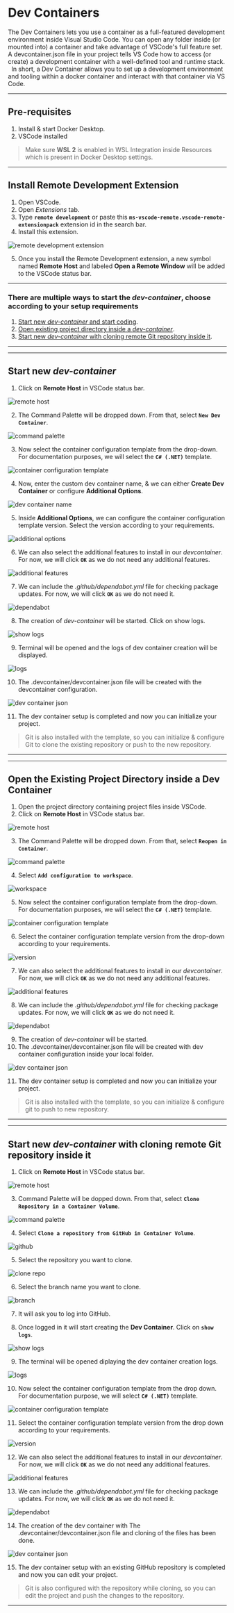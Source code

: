 # Dev Containers
The Dev Containers lets you use a container as a full-featured development environment inside Visual Studio Code. You can open any folder inside (or mounted into) a container and take advantage of VSCode's full feature set. A devcontainer.json file in your project tells VS Code how to access (or create) a development container with a well-defined tool and runtime stack.  
In short, a Dev Container allows you to set up a development environment and tooling within a docker container and interact with that container via VS Code.

---

## Pre-requisites
1. Install & start Docker Desktop.
2. VSCode installed

> Make sure **WSL 2** is enabled in WSL Integration inside Resources which is present in Docker Desktop settings.

---

## Install Remote Development Extension
1. Open VSCode.
2. Open *Extensions* tab.
3. Type **`remote development`** or paste this **`ms-vscode-remote.vscode-remote-extensionpack`** extension id in the search bar.
4. Install this extension.

![remote development extension](./images/extension.png)

5. Once you install the Remote Development extension, a new symbol named **Remote Host** and labeled **Open a Remote Window** will be added to the VSCode status bar.

---

### There are multiple ways to start the *dev-container*, choose according to your setup requirements
1. [Start new *dev-container* and start coding](#start-new-dev-container).
2. [Open existing project directory inside a *dev-container*](#open-the-existing-project-directory-inside-a-dev-container).
3. [Start new *dev-container* with cloning remote Git repository inside it](#start-new-dev-container-with-cloning-remote-git-repository-inside-it).

---
---

## Start new *dev-container*
1. Click on **Remote Host** in VSCode status bar.

![remote host](./images/vscode.png)

2. The Command Palette will be dropped down. From that, select **`New Dev Container`**.

![command palette](./images/command-palette.png)

3. Now select the container configuration template from the drop-down. For documentation purposes, we will select the **`C# (.NET)`** template.

![container configuration template](./images/template.png)


4. Now, enter the custom dev container name, & we can either **Create Dev Container** or configure **Additional Options**.

![dev container name](./images/dev-container-name.png)

5. Inside **Additional Options**, we can configure the container configuration template version. Select the version according to your requirements.

![additional options](./images/additional-options.png)

6. We can also select the additional features to install in our *devcontainer*. For now, we will click **`OK`** as we do not need any additional features.

![additional features](./images/additional-features.png)

7. We can include the *.github/dependabot.yml* file for checking package updates. For now, we will click **`OK`** as we do not need it.

![dependabot](./images/dependabot.png)

8. The creation of *dev-container* will be started. Click on show logs.

![show logs](./images/show-logs.png)

9. Terminal will be opened and the logs of dev container creation will be displayed.

![logs](./images/logs.png)

10. The .devcontainer/devcontainer.json file will be created with the devcontainer configuration.

![dev container json](./images/dev-container-json.png)

11. The dev container setup is completed and now you can initialize your project.

> Git is also installed with the template, so you can initialize & configure Git to clone the existing repository or push to the new repository.

---
---

## Open the Existing Project Directory inside a Dev Container

1. Open the project directory containing project files inside VSCode.
2. Click on **Remote Host** in VSCode status bar.

![remote host](./images/vscode-2.png)

3. The Command Palette will be dropped down. From that, select **`Reopen in Container`**.

![command palette](./images/command-palette-2.png)

4. Select **`Add configuration to workspace`**.

![workspace](./images/workspace.png)

5. Now select the container configuration template from the drop-down. For documentation purposes, we will select the **`C# (.NET)`** template.

![container configuration template](./images/template-2.png)

6. Select the container configuration template version from the drop-down according to your requirements.

![version](./images/version.png)

7. We can also select the additional features to install in our *devcontainer*. For now, we will click **`OK`** as we do not need any additional features.

![additional features](./images/additional-features-2.png)

8. We can include the *.github/dependabot.yml* file for checking package updates. For now, we will click **`OK`** as we do not need it.

![dependabot](./images/dependabot.png)

9. The creation of *dev-container* will be started.
10. The .devcontainer/devcontainer.json file will be created with dev container configuration inside your local folder.

![dev container json](./images/dev-container-json-2.png)

11. The dev container setup is completed and now you can initialize your project.

> Git is also installed with the template, so you can initialize & configure git to push to new repository.

---
---

## Start new *dev-container* with cloning remote Git repository inside it
1. Click on **Remote Host** in VSCode status bar.

![remote host](./images/vscode.png)

3. Command Palette will be dopped down. From that, select **`Clone Repository in a Container Volume`**.

![command palette](./images/command-palette-3.png)

4. Select **`Clone a repository from GitHub in Container Volume`**.

![github](./images/github.png)

5. Select the repository you want to clone.

![clone repo](./images/clone-repo.png)

6. Select the branch name you want to clone.

![branch](./images/branch.png)

7. It will ask you to log into GitHub.

8. Once logged in it will start creating the **Dev Container**. Click on **`show logs`**.

![show logs](./images/show-logs-2.png)

9. The terminal will be opened diplaying the dev container creation logs.

![logs](./images/logs-2.png)

10. Now select the container configuration template from the drop down. For documentation purpose, we will select **`C# (.NET)`** template.

![container configuration template](./images/template-3.png)

11. Select the container configuration template version from the drop down according to your requirements.

![version](./images/version-2.png)

12. We can also select the additional features to install in our *devcontainer*. For now, we will click **`OK`** as we do not need any additional features.

![additional features](./images/additional-features-3.png)

13. We can include the *.github/dependabot.yml* file for checking package updates. For now, we will click **`OK`** as we do not need it.

![dependabot](./images/dependabot-2.png)

14. The creation of the dev container with The .devcontainer/devcontainer.json file and cloning of the files has been done.

![dev container json](./images/dev-container-json-3.png)

15. The dev container setup with an existing GitHub repository is completed and now you can edit your project.

> Git is also configured with the repository while cloning, so you can edit the project and push the changes to the repository.

---